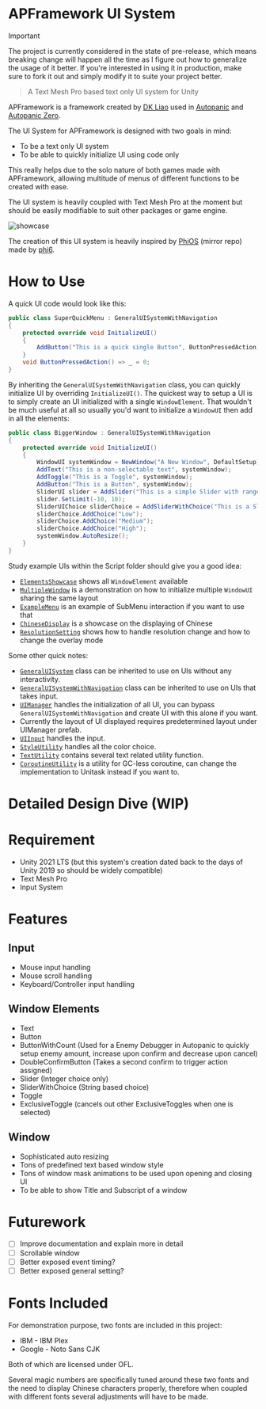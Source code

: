 # APFramework UI System

> [!IMPORTANT]  
> The project is currently considered in the state of pre-release, which means breaking change will happen all the time as I figure out how to generalize the usage of it better.
> If you're interested in using it in production, make sure to fork it out and simply modify it to suite your project better.

> A Text Mesh Pro based text only UI system for Unity

APFramework is a framework created by [DK Liao](https://twitter.com/RandomDevDK) used in [Autopanic](https://store.steampowered.com/app/1274830) and [Autopanic Zero](https://store.steampowered.com/app/1423670).

The UI System for APFramework is designed with two goals in mind:

- To be a text only UI system
- To be able to quickly initialize UI using code only

This really helps due to the solo nature of both games made with APFramework, allowing multitude of menus of different functions to be created with ease.

The UI system is heavily coupled with Text Mesh Pro at the moment but should be easily modifiable to suit other packages or game engine.

![showcase](https://blog.chosenconcept.dev/images/posts/autopanic-devlog/0007/3.gif)

The creation of this UI system is heavily inspired by [PhiOS](https://github.com/pblca/PhiOS) (mirror repo) made by [phi6](https://twitter.com/phi6).

# How to Use

A quick UI code would look like this:
```C#
public class SuperQuickMenu : GeneralUISystemWithNavigation
{
    protected override void InitializeUI()
    {
        AddButton("This is a quick single Button", ButtonPressedAction);
    }
    void ButtonPressedAction() => _ = 0;
}
```
By inheriting the `GeneralUISystemWithNavigation` class, you can quickly initialize UI by overriding `InitializeUI()`. The quickest way to setup a UI is to simply create an UI initialized with a single `WindowElement`. That wouldn't be much useful at all so usually you'd want to initialize a `WindowUI` then add in all the elements:
```C#
public class BiggerWindow : GeneralUISystemWithNavigation
{
    protected override void InitializeUI()
    {
        WindowUI systemWindow = NewWindow("A New Window", DefaultSetup);
        AddText("This is a non-selectable text", systemWindow);
        AddToggle("This is a Toggle", systemWindow);
        AddButton("This is a Button", systemWindow);
        SliderUI slider = AddSlider("This is a simple Slider with range", systemWindow);
        slider.SetLimit(-10, 10);
        SliderUIChoice sliderChoice = AddSliderWithChoice("This is a Slider that takes string options", systemWindow);
        sliderChoice.AddChoice("Low");
        sliderChoice.AddChoice("Medium");
        sliderChoice.AddChoice("High");
        systemWindow.AutoResize();
    }
}
```
Study example UIs within the Script folder should give you a good idea:
- [`ElementsShowcase`](https://github.com/dklassic/APFrameworkUI/blob/main/Assets/Script/ElementsShowcase.cs) shows all `WindowElement` available
- [`MultipleWindow`](https://github.com/dklassic/APFrameworkUI/blob/main/Assets/Script/MultipleWindow.cs) is a demonstration on how to initialize multiple `WindowUI` sharing the same layout
- [`ExampleMenu`](https://github.com/dklassic/APFrameworkUI/blob/main/Assets/Script/ExampleMenu.cs) is an example of SubMenu interaction if you want to use that
- [`ChineseDisplay`](https://github.com/dklassic/APFrameworkUI/blob/main/Assets/Script/ChineseDisplay.cs) is a showcase on the displaying of Chinese
- [`ResolutionSetting`](https://github.com/dklassic/APFrameworkUI/blob/main/Assets/Script/ResolutionSetting.cs) shows how to handle resolution change and how to change the overlay mode

Some other quick notes:
- [`GeneralUISystem`](https://github.com/dklassic/APFrameworkUI/blob/main/Assets/APFramework/UI/GeneralUISystem.cs) class can be inherited to use on UIs without any interactivity.
- [`GeneralUISystemWithNavigation`](https://github.com/dklassic/APFrameworkUI/blob/main/Assets/APFramework/UI/GeneralUISystemWithNavigation.cs) class can be inherited to use on UIs that takes input.
- [`UIManager`](https://github.com/dklassic/APFrameworkUI/blob/main/Assets/APFramework/UI/UIManager.cs) handles the initialization of all UI, you can bypass `GeneralUISystemWithNavigation` and create UI with this alone if you want.
- Currently the layout of UI displayed requires predetermined layout under UIManager prefab.
- [`UIInput`](https://github.com/dklassic/APFrameworkUI/blob/main/Assets/APFramework/UI/UIInput.cs) handles the input.
- [`StyleUtility`](https://github.com/dklassic/APFrameworkUI/blob/main/Assets/APFramework/UI/StyleUtility.cs) handles all the color choice.
- [`TextUtility`](https://github.com/dklassic/APFrameworkUI/blob/main/Assets/APFramework/UI/TextUtility.cs) contains several text related utility function.
- [`CoroutineUtility`](https://github.com/dklassic/APFrameworkUI/blob/main/Assets/APFramework/UI/CoroutineUtility.cs) is a utility for GC-less coroutine, can change the implementation to Unitask instead if you want to.

# Detailed Design Dive (WIP)

# Requirement

- Unity 2021 LTS (but this system's creation dated back to the days of Unity 2019 so should be widely compatible)
- Text Mesh Pro
- Input System

# Features

## Input

- Mouse input handling
- Mouse scroll handling
- Keyboard/Controller input handling

## Window Elements

- Text
- Button
- ButtonWithCount (Used for a Enemy Debugger in Autopanic to quickly setup enemy amount, increase upon confirm and decrease upon cancel)
- DoubleConfirmButton (Takes a second confirm to trigger action assigned)
- Slider (Integer choice only)
- SliderWithChoice (String based choice)
- Toggle
- ExclusiveToggle (cancels out other ExclusiveToggles when one is selected)

## Window

- Sophisticated auto resizing
- Tons of predefined text based window style
- Tons of window mask animations to be used upon opening and closing UI
- To be able to show Title and Subscript of a window

# Futurework

- [ ] Improve documentation and explain more in detail
- [ ] Scrollable window
- [ ] Better exposed event timing?
- [ ] Better exposed general setting?

# Fonts Included

For demonstration purpose, two fonts are included in this project:

- IBM - IBM Plex
- Google - Noto Sans CJK

Both of which are licensed under OFL.

Several magic numbers are specifically tuned around these two fonts and the need to display Chinese characters properly, therefore when coupled with different fonts several adjustments will have to be made.
